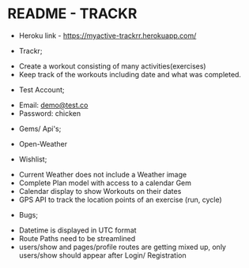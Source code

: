 # README - TRACKR

* Heroku link - https://myactive-trackrr.herokuapp.com/

* Trackr;
- Create a workout consisting of many activities(exercises)
- Keep track of the workouts including date and what was completed.

* Test Account;
- Email: demo@test.co
- Password: chicken

* Gems/ Api's;
- Open-Weather

* Wishlist;
- Current Weather does not include a Weather image
- Complete Plan model with access to a calendar Gem
- Calendar display to show Workouts on their dates
- GPS API to track the location points of an exercise (run, cycle)

* Bugs;
- Datetime is displayed in UTC format
- Route Paths need to be streamlined
- users/show and pages/profile routes are getting mixed up, only users/show should appear after Login/ Registration
